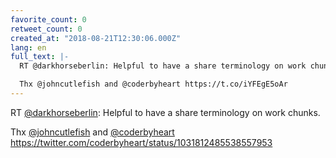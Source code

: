 ```yaml
---
favorite_count: 0
retweet_count: 0
created_at: "2018-08-21T12:30:06.000Z"
lang: en
full_text: |-
  RT @darkhorseberlin: Helpful to have a share terminology on work chunks. 

  Thx @johncutlefish and @coderbyheart https://t.co/iYFEgE5oAr
---
```


RT [@darkhorseberlin](https://twitter.com/darkhorseberlin): Helpful to have a
share terminology on work chunks.

Thx [@johncutlefish](https://twitter.com/johncutlefish) and
[@coderbyheart](https://twitter.com/coderbyheart)
<https://twitter.com/coderbyheart/status/1031812485538557953>
